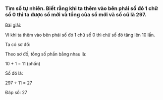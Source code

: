 
### Tìm số tự nhiên. Biết rằng khi ta thêm vào bên phải số đó 1 chữ số 0 thì ta được số mới và tổng của số mới và số cũ là 297.

Bài giải:

Vì khi ta thêm vào bên phải số đó 1 chữ số 0 thì chữ số đó tăng lên 10 lần.

Ta có sơ đồ:



Theo sơ đồ, tổng số phần bằng nhau là:

  10 + 1 = 11 (phần)

Số đó là:

  297 ÷ 11 = 27

  Đáp số: 27

